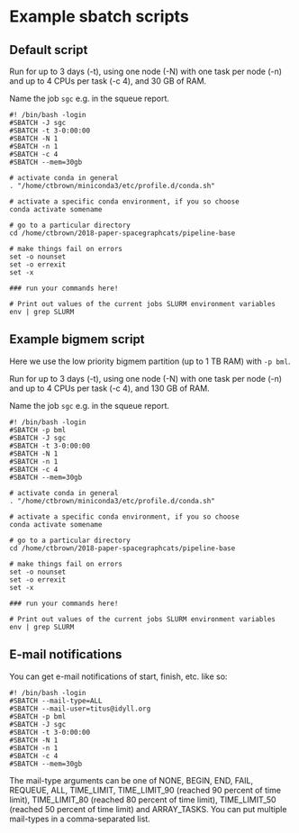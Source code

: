 # Example sbatch scripts

## Default script

Run for up to 3 days (-t), using one node (-N) with one task per node
(-n) and up to 4 CPUs per task (-c 4), and 30 GB of RAM.

Name the job `sgc` e.g. in the squeue report.

```
#! /bin/bash -login
#SBATCH -J sgc
#SBATCH -t 3-0:00:00
#SBATCH -N 1
#SBATCH -n 1
#SBATCH -c 4
#SBATCH --mem=30gb

# activate conda in general
. "/home/ctbrown/miniconda3/etc/profile.d/conda.sh"

# activate a specific conda environment, if you so choose
conda activate somename

# go to a particular directory
cd /home/ctbrown/2018-paper-spacegraphcats/pipeline-base

# make things fail on errors
set -o nounset
set -o errexit
set -x

### run your commands here!

# Print out values of the current jobs SLURM environment variables
env | grep SLURM
```

## Example bigmem script

Here we use the low priority bigmem partition (up to 1 TB RAM) with `-p bml`.

Run for up to 3 days (-t), using one node (-N) with one task per node
(-n) and up to 4 CPUs per task (-c 4), and 130 GB of RAM.

Name the job `sgc` e.g. in the squeue report.

```
#! /bin/bash -login
#SBATCH -p bml
#SBATCH -J sgc
#SBATCH -t 3-0:00:00
#SBATCH -N 1
#SBATCH -n 1
#SBATCH -c 4
#SBATCH --mem=30gb

# activate conda in general
. "/home/ctbrown/miniconda3/etc/profile.d/conda.sh"

# activate a specific conda environment, if you so choose
conda activate somename

# go to a particular directory
cd /home/ctbrown/2018-paper-spacegraphcats/pipeline-base

# make things fail on errors
set -o nounset
set -o errexit
set -x

### run your commands here!

# Print out values of the current jobs SLURM environment variables
env | grep SLURM
```

## E-mail notifications

You can get e-mail notifications of start, finish, etc. like so:

```
#! /bin/bash -login
#SBATCH --mail-type=ALL
#SBATCH --mail-user=titus@idyll.org
#SBATCH -p bml
#SBATCH -J sgc
#SBATCH -t 3-0:00:00
#SBATCH -N 1
#SBATCH -n 1
#SBATCH -c 4
#SBATCH --mem=30gb
```

The mail-type arguments can be one of NONE, BEGIN, END, FAIL, REQUEUE, ALL,
TIME_LIMIT, TIME_LIMIT_90 (reached 90 percent of time limit), TIME_LIMIT_80
(reached 80 percent of time limit), TIME_LIMIT_50 (reached 50 percent of time
limit) and ARRAY_TASKS.  You can put multiple mail-types in a comma-separated
list.

